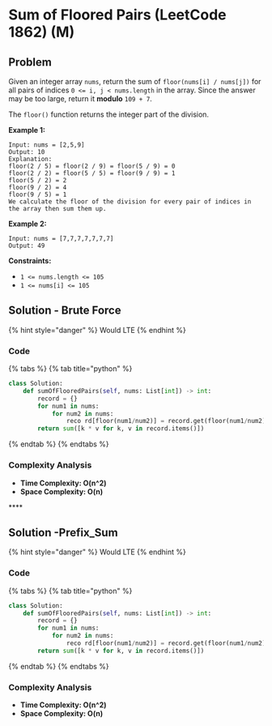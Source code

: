 # Sum of Floored Pairs \(LeetCode 1862\) \(M\)

## Problem

Given an integer array `nums`, return the sum of `floor(nums[i] / nums[j])` for all pairs of indices `0 <= i, j < nums.length` in the array. Since the answer may be too large, return it **modulo** `109 + 7`.

The `floor()` function returns the integer part of the division.

**Example 1:**

```text
Input: nums = [2,5,9]
Output: 10
Explanation:
floor(2 / 5) = floor(2 / 9) = floor(5 / 9) = 0
floor(2 / 2) = floor(5 / 5) = floor(9 / 9) = 1
floor(5 / 2) = 2
floor(9 / 2) = 4
floor(9 / 5) = 1
We calculate the floor of the division for every pair of indices in the array then sum them up.
```

**Example 2:**

```text
Input: nums = [7,7,7,7,7,7,7]
Output: 49
```

**Constraints:**

* `1 <= nums.length <= 105`
* `1 <= nums[i] <= 105`

## Solution - Brute Force

{% hint style="danger" %}
Would LTE
{% endhint %}

### Code

{% tabs %}
{% tab title="python" %}
```python
class Solution:
    def sumOfFlooredPairs(self, nums: List[int]) -> int:
        record = {}
        for num1 in nums:
            for num2 in nums:
                reco rd[floor(num1/num2)] = record.get(floor(num1/num2), 0) + 1
        return sum([k * v for k, v in record.items()])
```
{% endtab %}
{% endtabs %}

### Complexity Analysis

* **Time Complexity: O\(n^2\)**
* **Space Complexity: O\(n\)**

\*\*\*\*

## Solution -Prefix\_Sum

{% hint style="danger" %}
Would LTE
{% endhint %}

### Code

{% tabs %}
{% tab title="python" %}
```python
class Solution:
    def sumOfFlooredPairs(self, nums: List[int]) -> int:
        record = {}
        for num1 in nums:
            for num2 in nums:
                reco rd[floor(num1/num2)] = record.get(floor(num1/num2), 0) + 1
        return sum([k * v for k, v in record.items()])
```
{% endtab %}
{% endtabs %}

### Complexity Analysis

* **Time Complexity: O\(n^2\)**
* **Space Complexity: O\(n\)**

